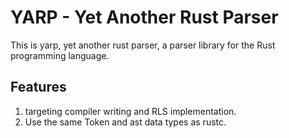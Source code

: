 # YARP - Yet Another Rust Parser
This is yarp, yet another rust parser, a parser library for the Rust programming language.

## Features

1. targeting compiler writing and RLS implementation.
2. Use the same Token and ast data types as rustc.
